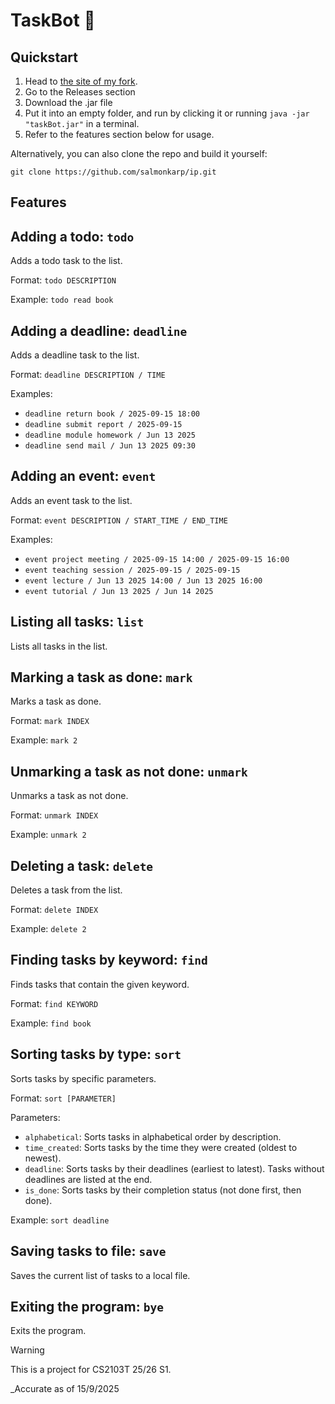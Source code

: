 # TaskBot :book:

## Quickstart
1. Head to [the site of my fork](https://github.com/salmonkarp/ip).
2. Go to the Releases section
3. Download the .jar file
4. Put it into an empty folder, and run by clicking it or running `java -jar "taskBot.jar"` in a terminal.
5. Refer to the features section below for usage.

Alternatively, you can also clone the repo and build it yourself:
```
git clone https://github.com/salmonkarp/ip.git
```

## Features

## Adding a todo: `todo`
Adds a todo task to the list.

Format: `todo DESCRIPTION`

Example: `todo read book`

## Adding a deadline: `deadline`
Adds a deadline task to the list.

Format: `deadline DESCRIPTION / TIME`

Examples: 
- `deadline return book / 2025-09-15 18:00`
- `deadline submit report / 2025-09-15`
- `deadline module homework / Jun 13 2025`
- `deadline send mail / Jun 13 2025 09:30`

## Adding an event: `event`
Adds an event task to the list.

Format: `event DESCRIPTION / START_TIME / END_TIME`

Examples:
- `event project meeting / 2025-09-15 14:00 / 2025-09-15 16:00`
- `event teaching session / 2025-09-15 / 2025-09-15`
- `event lecture / Jun 13 2025 14:00 / Jun 13 2025 16:00`
- `event tutorial / Jun 13 2025 / Jun 14 2025`

## Listing all tasks: `list`
Lists all tasks in the list.

## Marking a task as done: `mark`
Marks a task as done.

Format: `mark INDEX`

Example: `mark 2`

## Unmarking a task as not done: `unmark`
Unmarks a task as not done.

Format: `unmark INDEX`

Example: `unmark 2`

## Deleting a task: `delete`
Deletes a task from the list.

Format: `delete INDEX`

Example: `delete 2`

## Finding tasks by keyword: `find`
Finds tasks that contain the given keyword.

Format: `find KEYWORD`

Example: `find book`

## Sorting tasks by type: `sort`
Sorts tasks by specific parameters.

Format: `sort [PARAMETER]`

Parameters:
- `alphabetical`: Sorts tasks in alphabetical order by description.
- `time_created`: Sorts tasks by the time they were created (oldest to newest).
- `deadline`: Sorts tasks by their deadlines (earliest to latest). Tasks without deadlines are listed at the end.
- `is_done`: Sorts tasks by their completion status (not done first, then done).

Example: `sort deadline`

## Saving tasks to file: `save`
Saves the current list of tasks to a local file.

## Exiting the program: `bye`
Exits the program.

> [!WARNING]
> This is a project for CS2103T 25/26 S1.

_Accurate as of 15/9/2025

